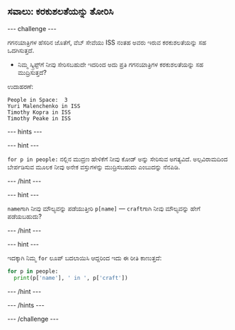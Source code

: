 ## ಸವಾಲು: ಕರಕುಶಲತೆಯನ್ನು ತೋರಿಸಿ

\--- challenge \---

ಗಗನಯಾತ್ರಿಗಳ ಹೆಸರಿನ ಜೊತೆಗೆ, ವೆಬ್ ಸೇವೆಯು ISS ನಂತಹ ಅವರು ಇರುವ ಕರಕುಶಲತೆಯನ್ನು ಸಹ ಒದಗಿಸುತ್ತದೆ.

+ ನಿಮ್ಮ ಸ್ಕ್ರಿಪ್ಟ್‌ಗೆ ನೀವು ಸೇರಿಸಬಹುದೇ ಇದರಿಂದ ಅದು ಪ್ರತಿ ಗಗನಯಾತ್ರಿಗಳ ಕರಕುಶಲತೆಯನ್ನು ಸಹ ಮುದ್ರಿಸುತ್ತದೆ? 

ಉದಾಹರಣೆ:

    People in Space:  3
    Yuri Malenchenko in ISS
    Timothy Kopra in ISS
    Timothy Peake in ISS
    

\--- hints \---

\--- hint \---

`for p in people:` ನಲ್ಲಿನ ಮುದ್ರಣ ಹೇಳಿಕೆಗೆ ನೀವು ಕೋಡ್ ಅನ್ನು ಸೇರಿಸುವ ಅಗತ್ಯವಿದೆ. ಅಲ್ಪವಿರಾಮದಿಂದ ಬೇರ್ಪಡಿಸುವ ಮೂಲಕ ನೀವು ಅನೇಕ ವಸ್ತುಗಳನ್ನು ಮುದ್ರಿಸಬಹುದು ಎಂಬುದನ್ನು ನೆನಪಿಡಿ.

\--- /hint \---

\--- hint \---

`name`ಗಾಗಿ ನೀವು ಮೌಲ್ಯವನ್ನು ಪಡೆಯುತ್ತೀರಿ `p[name]` — `craft‌`ಗಾಗಿ ನೀವು ಮೌಲ್ಯವನ್ನು ಹೇಗೆ ಪಡೆಯಬಹುದು?

\--- /hint \---

\--- hint \---

ಇದಕ್ಕಾಗಿ ನಿಮ್ಮ `for` ಲೂಪ್ ಬದಲಾಯಿಸಿ ಆದ್ದರಿಂದ ಇದು ಈ ರೀತಿ ಕಾಣುತ್ತದೆ:

```python
for p in people:
  print(p['name'], ' in ', p['craft'])
```

\--- /hint \---

\--- /hints \---

\--- /challenge \---